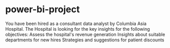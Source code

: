 # power-bi-project
You have been hired as a consultant data analyst by Columbia Asia Hospital. The Hospital is looking for the key insights for the following objectives:
Assess the hospital's revenue generation
Insights about suitable departments for new hires
Strategies and suggestions for patient discounts
